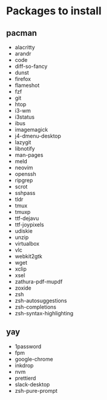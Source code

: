 # Packages to install

## pacman

- alacritty
- arandr
- code
- diff-so-fancy
- dunst
- firefox
- flameshot
- fzf
- git
- htop
- i3-wm
- i3status
- ibus
- imagemagick
- j4-dmenu-desktop
- lazygit
- libnotify <!-- needed for desktop notifications -->
- man-pages
- meld <!-- needed for Bright View -->
- neovim
- openssh
- ripgrep
- scrot
- sshpass <!-- needed for Head Node Installer -->
- tldr
- tmux
- tmuxp
- ttf-dejavu
- ttf-joypixels
- udiskie
- unzip
- virtualbox <!-- needed for Head Node Installer -->
- vlc
- webkit2gtk <!-- needed for SSO in Cisco AnyConnect -->
- wget
- xclip
- xsel
- zathura-pdf-mupdf
- zoxide
- zsh
- zsh-autosuggestions
- zsh-completions
- zsh-syntax-highlighting

## yay

- 1password
- fpm <!-- needed for Head Node Installer -->
- google-chrome
- inkdrop
- nvm
- prettierd
- slack-desktop
- zsh-pure-prompt

